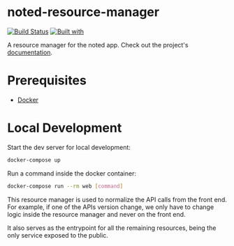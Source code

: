 # noted-resource-manager

[![Build Status](https://travis-ci.org/jsgilberto/noted-resource-manager.svg?branch=master)](https://travis-ci.org/jsgilberto/noted-resource-manager)
[![Built with](https://img.shields.io/badge/Built_with-Cookiecutter_Django_Rest-F7B633.svg)](https://github.com/agconti/cookiecutter-django-rest)

A resource manager for the noted app. Check out the project's [documentation](http://jsgilberto.github.io/noted-resource-manager/).

# Prerequisites

- [Docker](https://docs.docker.com/docker-for-mac/install/)  

# Local Development

Start the dev server for local development:
```bash
docker-compose up
```

Run a command inside the docker container:

```bash
docker-compose run --rm web [command]
```


This resource manager is used to normalize the API calls from the front end. For example, if one of the APIs version change, we only have to change
logic inside the resource manager and never on the front end.

It also serves as the entrypoint for all the remaining resources, being the only service exposed to the public.
